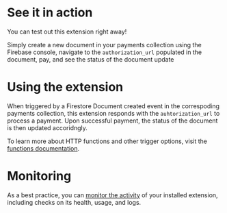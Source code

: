 <!-- 
This file provides your users an overview of how to use your extension after they've installed it. All content is optional, but this is the recommended format. Your users will see the contents of this file in the Firebase console after they install the extension.

Include instructions for using the extension and any important functional details. Also include **detailed descriptions** for any additional post-installation setup required by the user.

Reference values for the extension instance using the ${param:PARAMETER_NAME} or ${function:VARIABLE_NAME} syntax.
Learn more in the docs: https://firebase.google.com/docs/extensions/publishers/user-documentation#reference-in-postinstall

Learn more about writing a POSTINSTALL.md file in the docs:
https://firebase.google.com/docs/extensions/publishers/user-documentation#writing-postinstall
-->

# See it in action

You can test out this extension right away!

Simply create a new document in your payments collection using the Firebase console, navigate to the `authorization_url` populated in the document, pay, and see the status of the document update

# Using the extension

When triggered by a Firestore Document created event in the correspoding payments collection, this extension responds with the `auhtorization_url` to process a payment. Upon successful payment, the status of the document is then updated accoridngly.

To learn more about HTTP functions and other trigger options, visit the [functions documentation](https://firebase.google.com/docs/functions).

<!-- We recommend keeping the following section to explain how to monitor extensions with Firebase -->
# Monitoring

As a best practice, you can [monitor the activity](https://firebase.google.com/docs/extensions/manage-installed-extensions#monitor) of your installed extension, including checks on its health, usage, and logs.
